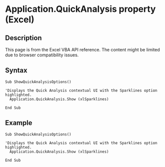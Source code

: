 # Application.QuickAnalysis property (Excel)

## Description
This page is from the Excel VBA API reference. The content might be limited due to browser compatibility issues.

## Syntax
```vba
Sub ShowQuickAnalysisOptions()

'Displays the Quick Analysis contextual UI with the Sparklines option highlighted.
  Application.QuickAnalysis.Show (xlSparklines)

End Sub
```

## Example
```vba
Sub ShowQuickAnalysisOptions()

'Displays the Quick Analysis contextual UI with the Sparklines option highlighted.
  Application.QuickAnalysis.Show (xlSparklines)

End Sub
```

